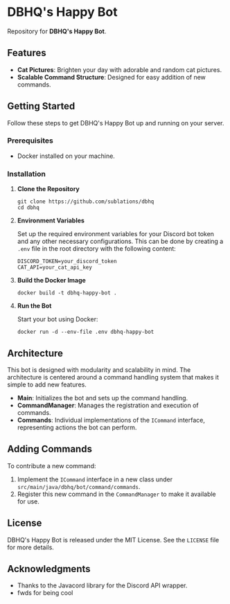 # DBHQ's Happy Bot

Repository for **DBHQ's Happy Bot**.

## Features

- **Cat Pictures**: Brighten your day with adorable and random cat pictures.
- **Scalable Command Structure**: Designed for easy addition of new commands.

## Getting Started

Follow these steps to get DBHQ's Happy Bot up and running on your server.

### Prerequisites

- Docker installed on your machine.

### Installation

1. **Clone the Repository**

   ```
   git clone https://github.com/sublations/dbhq
   cd dbhq
   ```

2. **Environment Variables**

   Set up the required environment variables for your Discord bot token and any other necessary configurations. This can be done by creating a `.env` file in the root directory with the following content:

   ```plaintext
   DISCORD_TOKEN=your_discord_token
   CAT_API=your_cat_api_key
   ```

3. **Build the Docker Image**

   ```
   docker build -t dbhq-happy-bot .
   ```

4. **Run the Bot**

   Start your bot using Docker:

   ```
   docker run -d --env-file .env dbhq-happy-bot
   ```

## Architecture

This bot is designed with modularity and scalability in mind. The architecture is centered around a command handling system that makes it simple to add new features.

- **Main**: Initializes the bot and sets up the command handling.
- **CommandManager**: Manages the registration and execution of commands.
- **Commands**: Individual implementations of the `ICommand` interface, representing actions the bot can perform.

## Adding Commands

To contribute a new command:

1. Implement the `ICommand` interface in a new class under `src/main/java/dbhq/bot/command/commands`.
2. Register this new command in the `CommandManager` to make it available for use.

## License

DBHQ's Happy Bot is released under the MIT License. See the `LICENSE` file for more details.

## Acknowledgments

- Thanks to the Javacord library for the Discord API wrapper.
- fwds for being cool
